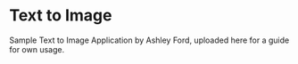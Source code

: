 # Text to Image

Sample Text to Image Application by Ashley Ford, uploaded here for a guide for own usage.
